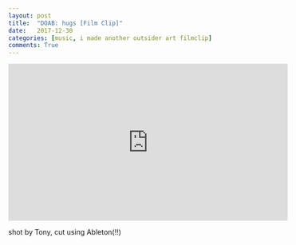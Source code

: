 ```yaml
---
layout: post
title:  "DOAB: hugs [Film Clip]"
date:   2017-12-30
categories: [music, i made another outsider art filmclip]
comments: True
---
```

<iframe width="560" height="315" src="https://www.youtube.com/embed/3bx1qfUv7So" frameborder="0" allow="accelerometer; autoplay; encrypted-media; gyroscope; picture-in-picture" allowfullscreen></iframe>

shot by Tony, cut using Ableton(!!)
